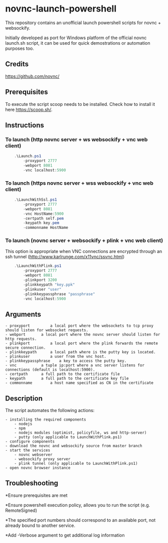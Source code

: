 # novnc-launch-powershell
This repository contains an unofficial launch powershell scripts for novnc + websockify.

Initially developed as port for Windows platform of the official novnc launch.sh script, it can be used for quick demostrations or automation purposes too.

## Credits
https://github.com/novnc/

## Prerequisites
To execute the script scoop needs to be installed. Check how to install it here https://scoop.sh/.

## Instructions
### To launch (http novnc server + ws websockify + vnc web client)

```powershell
	.\Launch.ps1
		-proxyport 2777
		-webport 8081
		-vnc localhost:5900
```
### To launch (https novnc server + wss websockify + vnc web client)

```powershell
	.\LaunchWithSsl.ps1 
		-proxyport 2777
		-webport 8081
		-vnc HostName:5900
		-certpath self.pem
		-keypath key.pem
		-commonname HostName
```		
### To launch (novnc server + websockify + plink + vnc web client)
This option is appropriate when VNC connections are encrypted through an ssh tunnel (http://www.karlrunge.com/x11vnc/ssvnc.html)

```powershell
	.\LaunchWithPlink.ps1
		-proxyport 2777
		-webport 8081
		-plinkport 3200
		-plinkkeypath "key.ppk"
		-plinkuser "user"
		-plinkkeypassphrase "passphrase"
		-vnc localhost:5900                
```	
## Arguments

	- proxyport 		a local port where the websockets to tcp proxy should listen for websocket requests.
	- webport 		a local port where the novnc server should listen for http requests.
	- plinkport 		a local port where the plink forwards the remote secure connection.
	- plinkkeypath	 	a local path where is the putty key is located.
	- plinkuser 		a user from the vnc host.
	- plinkkeypassphrase 	a key to access the putty key.
	- vnc 			a tuple ip:port where a vnc server listens for connections (default is localhost:5900).
	- certpath		a full path to the certificate file
	- keypath		a full path to the certificate key file
	- commonname		a host name specified as CN in the certificate

## Description
The script automates the following actions: 

	- installing the required components
		- nodejs
		- npm
		- nodejs modules (optimist, policyfile, ws and http-server)
		- putty (only applicable to LaunchWithPlink.ps1)
	- configure components
	- download the novnc and websockify source from master branch
	- start the services
		- novnc webserver
		- websockify proxy server
		- plink tunnel (only applicable to LaunchWithPlink.ps1)
	- open novnc browser instance
	
## Troubleshooting
*Ensure prerequisites are met

*Ensure powershell execution policy, allows you to run the script (e.g. RemoteSigned)

*The specified port numbers should correspond to an available port, not already bound to another service.

*Add -Verbose argument to get additional log information

